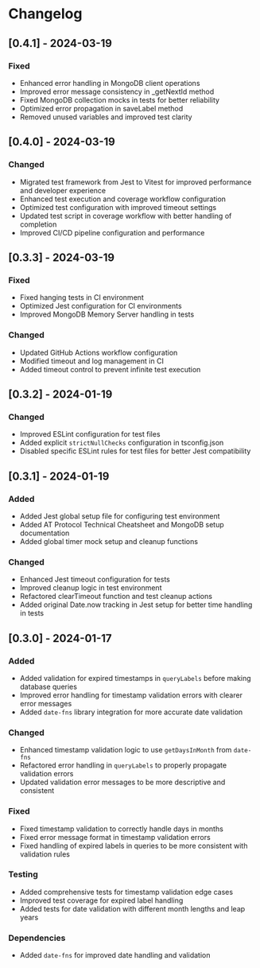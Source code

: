 # Changelog

## [0.4.1] - 2024-03-19

### Fixed

- Enhanced error handling in MongoDB client operations
- Improved error message consistency in _getNextId method
- Fixed MongoDB collection mocks in tests for better reliability
- Optimized error propagation in saveLabel method
- Removed unused variables and improved test clarity

## [0.4.0] - 2024-03-19

### Changed

- Migrated test framework from Jest to Vitest for improved performance and developer experience
- Enhanced test execution and coverage workflow configuration
- Optimized test configuration with improved timeout settings
- Updated test script in coverage workflow with better handling of completion
- Improved CI/CD pipeline configuration and performance

## [0.3.3] - 2024-03-19

### Fixed

- Fixed hanging tests in CI environment
- Optimized Jest configuration for CI environments
- Improved MongoDB Memory Server handling in tests

### Changed

- Updated GitHub Actions workflow configuration
- Modified timeout and log management in CI
- Added timeout control to prevent infinite test execution


## [0.3.2] - 2024-01-19

### Changed

- Improved ESLint configuration for test files
- Added explicit `strictNullChecks` configuration in tsconfig.json
- Disabled specific ESLint rules for test files for better Jest compatibility

## [0.3.1] - 2024-01-19

### Added

- Added Jest global setup file for configuring test environment
- Added AT Protocol Technical Cheatsheet and MongoDB setup documentation
- Added global timer mock setup and cleanup functions

### Changed

- Enhanced Jest timeout configuration for tests
- Improved cleanup logic in test environment
- Refactored clearTimeout function and test cleanup actions
- Added original Date.now tracking in Jest setup for better time handling in tests

## [0.3.0] - 2024-01-17

### Added

- Added validation for expired timestamps in `queryLabels` before making database queries
- Improved error handling for timestamp validation errors with clearer error messages
- Added `date-fns` library integration for more accurate date validation

### Changed

- Enhanced timestamp validation logic to use `getDaysInMonth` from `date-fns`
- Refactored error handling in `queryLabels` to properly propagate validation errors
- Updated validation error messages to be more descriptive and consistent

### Fixed

- Fixed timestamp validation to correctly handle days in months
- Fixed error message format in timestamp validation errors
- Fixed handling of expired labels in queries to be more consistent with validation rules

### Testing

- Added comprehensive tests for timestamp validation edge cases
- Improved test coverage for expired label handling
- Added tests for date validation with different month lengths and leap years

### Dependencies

- Added `date-fns` for improved date handling and validation
